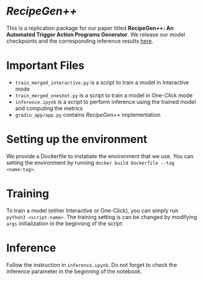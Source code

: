 # *RecipeGen++* 

This is a replication package for our paper titled **RecipeGen++: An Automated Trigger Action Programs Generator**.
We release our model checkpoints and the corresponding inference results [here](https://zenodo.org/record/6668462#.YrAMh6hByUk).

# Important Files
- `train_merged_interactive.py` is a script to train a model in Interactive mode
- `train_merged_oneshot.py` is a script to train a model in One-Click mode
- `inference.ipynb` is a script to perform inference using the trained model and computing the metrics
- `gradio_app/app.py` contains *RecipeGen++* implementation

# Setting up the environment
We provide a Dockerfile to instatiate the environment that we use. You can setting the environment by running `docker build Dockerfile --tag <name:tag>`.

# Training
To train a model (either Interactive or One-Click), you can simply run `python3 <script-name>`. The training setting is can be changed by modifying `args` initialization in the beginning of the script

# Inference
Follow the instruction in `inference.ipynb`. Do not forget to check the inference parameter in the beginning of the notebook.
